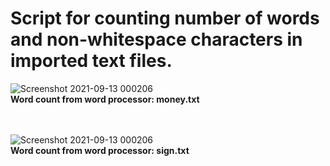 <h1>Script for counting number of words and non-whitespace characters in imported text files.</h1>



![Screenshot 2021-09-13 000206](https://user-images.githubusercontent.com/54600205/133007066-807a555f-dee7-488e-afe4-b18e439000f9.png) <br>
**Word count from word processor: money.txt**
<br>
<br>
<br>

![Screenshot 2021-09-13 000206](https://user-images.githubusercontent.com/54600205/133007129-b8773524-89c4-4f4d-a0f9-338471d1f3e9.png)<br>
**Word count from word processor: sign.txt**

